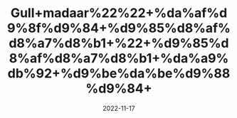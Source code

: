 ---
title: 'Gull+madaar%22%22+%da%af%d9%8f%d9%84+%d9%85%d8%af%d8%a7%d8%b1+%22+%d9%85%d8%af%d8%a7%d8%b1+%da%a9%db%92+%d9%be%da%be%d9%88%d9%84+'
date: '2022-11-17' 
metatag: '' 
inventory: '0' 
draft: false 
# meta description 
shortDescripton: ''
description: 'Flower+%d9%be%da%be%d9%88%d9%84'
longdescription: ''
tags: ''
brand: ''
subCategory: ''
unit: '10 gm-Pk'
sellCount: '0'
featured: True
# product Price
price: '30.0'
# Product Short Description
shortDescription: ''
productID: 'EE7E7A1E-3B49-ED11-996A-005056B3A416'
type: 'products'
category: 'Flower+%d9%be%da%be%d9%88%d9%84' 
thumnailproduct: 'https://eraconnect.blob.core.windows.net/product-images/aminsaddiquidawakhana/c7af5deb-e81b-420e-8629-b4fa4a519f3c.webp' 
images:
  - image: 'https://eraconnect.blob.core.windows.net/product-images/aminsaddiquidawakhana/c7af5deb-e81b-420e-8629-b4fa4a519f3c.webp'  
Variants:
---